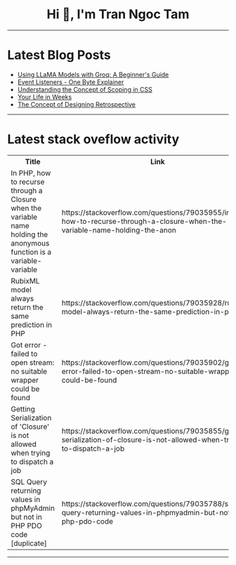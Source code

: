 <h1 align="center">Hi 👋, I'm Tran Ngoc Tam</h1>

---

# Latest Blog Posts 
<!-- BLOG-POST-LIST:START -->
- [Using LLaMA Models with Groq: A Beginner&#39;s Guide](https://dev.to/mohitb_twt/using-llama-models-with-groq-a-beginners-guide-173f)
- [Event Listeners - One Byte Explainer](https://dev.to/hikolakita/event-listeners-one-byte-explainer-3dgm)
- [Understanding the Concept of Scoping in CSS](https://dev.to/bilkeesu96/understanding-the-concept-of-scoping-in-css-1m9g)
- [Your Life in Weeks](https://dev.to/gauravkrp/your-life-in-weeks-228b)
- [The Concept of Designing Retrospective](https://dev.to/csohei/the-concept-of-designing-retrospective-5do8)
<!-- BLOG-POST-LIST:END -->

---

# Latest stack oveflow activity
<table>
  <tr><th>Title</th><th>Link</th></tr>
  <!-- STACKOVERFLOW:START --><tr><td>In PHP, how to recurse through a Closure when the variable name holding the anonymous function is a variable-variable</td><td>https://stackoverflow.com/questions/79035955/in-php-how-to-recurse-through-a-closure-when-the-variable-name-holding-the-anon</td></tr><tr><td>RubixML model always return the same prediction in PHP</td><td>https://stackoverflow.com/questions/79035928/rubixml-model-always-return-the-same-prediction-in-php</td></tr><tr><td>Got error - failed to open stream: no suitable wrapper could be found</td><td>https://stackoverflow.com/questions/79035902/got-error-failed-to-open-stream-no-suitable-wrapper-could-be-found</td></tr><tr><td>Getting Serialization of &#39;Closure&#39; is not allowed when trying to dispatch a job</td><td>https://stackoverflow.com/questions/79035855/getting-serialization-of-closure-is-not-allowed-when-trying-to-dispatch-a-job</td></tr><tr><td>SQL Query returning values in phpMyAdmin but not in PHP PDO code [duplicate]</td><td>https://stackoverflow.com/questions/79035788/sql-query-returning-values-in-phpmyadmin-but-not-in-php-pdo-code</td></tr><!-- STACKOVERFLOW:END -->
</table>

---


